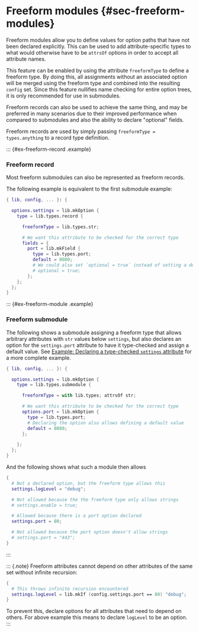 # Freeform modules {#sec-freeform-modules}

<!-- TODO: Consider re-writing this doc to favor `types.record` over `types.submodule` -->

Freeform modules allow you to define values for option paths that have
not been declared explicitly. This can be used to add attribute-specific
types to what would otherwise have to be `attrsOf` options in order to
accept all attribute names.

This feature can be enabled by using the attribute `freeformType` to
define a freeform type. By doing this, all assignments without an
associated option will be merged using the freeform type and combined
into the resulting `config` set. Since this feature nullifies name
checking for entire option trees, it is only recommended for use in
submodules.

<!-- TODO: Link to more details on the record and submodule types -->

Freeform records can also be used to achieve the same thing, and may be
preferred in many scenarios due to their improved performance when
compared to submodules and also the ability to declare "optional" fields.

Freeform records are used by simply passing `freeformType = types.anything`
to a record type definition.

::: {#ex-freeform-record .example}
### Freeform record

Most freeform submodules can also be represented as freeform records.

The following example is equivalent to the first submodule example:

```nix
{ lib, config, ... }: {

  options.settings = lib.mkOption {
    type = lib.types.record {

      freeformType = lib.types.str;

      # We want this attribute to be checked for the correct type
      fields = {
        port = lib.mkField {
          type = lib.types.port;
          default = 8080;
          # We could also set `optional = true` instead of setting a default:
          # optional = true;
        };
    };
  };
}
```

::: {#ex-freeform-module .example}
### Freeform submodule

The following shows a submodule assigning a freeform type that allows
arbitrary attributes with `str` values below `settings`, but also
declares an option for the `settings.port` attribute to have it
type-checked and assign a default value. See
[Example: Declaring a type-checked `settings` attribute](#ex-settings-typed-attrs)
for a more complete example.

```nix
{ lib, config, ... }: {

  options.settings = lib.mkOption {
    type = lib.types.submodule {

      freeformType = with lib.types; attrsOf str;

      # We want this attribute to be checked for the correct type
      options.port = lib.mkOption {
        type = lib.types.port;
        # Declaring the option also allows defining a default value
        default = 8080;
      };

    };
  };
}
```

And the following shows what such a module then allows

```nix
{
  # Not a declared option, but the freeform type allows this
  settings.logLevel = "debug";

  # Not allowed because the the freeform type only allows strings
  # settings.enable = true;

  # Allowed because there is a port option declared
  settings.port = 80;

  # Not allowed because the port option doesn't allow strings
  # settings.port = "443";
}
```
:::

::: {.note}
Freeform attributes cannot depend on other attributes of the same set
without infinite recursion:

```nix
{
  # This throws infinite recursion encountered
  settings.logLevel = lib.mkIf (config.settings.port == 80) "debug";
}
```

To prevent this, declare options for all attributes that need to depend
on others. For above example this means to declare `logLevel` to be an
option.
:::
